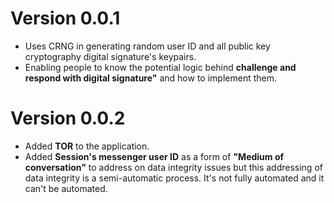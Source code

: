 # Version 0.0.1
- Uses CRNG in generating random user ID and all public key cryptography digital signature's keypairs.
- Enabling people to know the potential logic behind **challenge and respond with digital signature"** and how to implement them.

# Version 0.0.2
- Added **TOR** to the application. 
- Added **Session's messenger user ID** as a form of **"Medium of conversation"** to address on data integrity issues but this addressing of data integrity
is a semi-automatic process. It's not fully automated and it can't be automated.
